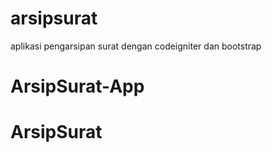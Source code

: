 # arsipsurat
aplikasi pengarsipan surat dengan codeigniter dan bootstrap
# ArsipSurat-App
# ArsipSurat
